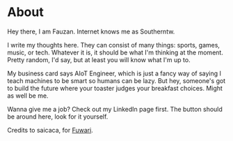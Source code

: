 # About
Hey there, I am Fauzan. Internet knows me as Southerntw. 

I write my thoughts here. They can consist of many things: sports, games, music, or tech. Whatever it is, it should be what I'm thinking at the moment. Pretty random, I'd say, but at least you will know what I'm up to.

My business card says AIoT Engineer, which is just a fancy way of saying I teach machines to be smart so humans can be lazy. But hey, someone's got to build the future where your toaster judges your breakfast choices. Might as well be me.

Wanna give me a job? Check out my LinkedIn page first. The button should be around here, look for it yourself.

Credits to saicaca, for [Fuwari](https://github.com/saicaca/fuwari).